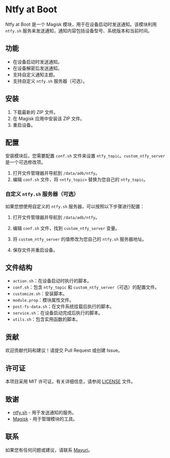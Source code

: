 # Ntfy at Boot

Ntfy at Boot 是一个 Magisk 模块，用于在设备启动时发送通知。该模块利用 `ntfy.sh` 服务来发送通知，通知内容包括设备型号、系统版本和当前时间。

## 功能

- 在设备启动时发送通知。
- 在设备解密后发送通知。
- 支持自定义通知主题。
- 支持自定义 `ntfy.sh` 服务器（可选）。

## 安装

1. 下载最新的 ZIP 文件。
2. 在 Magisk 应用中安装该 ZIP 文件。
3. 重启设备。

## 配置

安装模块后，您需要配置 `conf.sh` 文件来设置 `ntfy_topic`。`custom_ntfy_server` 是一个可选修改项。

1. 打开文件管理器并导航到 `/data/adb/ntfy`。
2. 编辑 `conf.sh` 文件，将 `<ntfy_topic>` 替换为您自己的 `ntfy_topic`。

### 自定义 `ntfy.sh` 服务器（可选）

如果您想使用自定义的 `ntfy.sh` 服务器，可以按照以下步骤进行配置：

1. 打开文件管理器并导航到 `/data/adb/ntfy`。
2. 编辑 `conf.sh` 文件，找到 `custom_ntfy_server` 变量。
3. 将 `custom_ntfy_server` 的值修改为您自己的 `ntfy.sh` 服务器地址。

4. 保存文件并重启设备。

## 文件结构

- `action.sh`：在设备启动时执行的脚本。
- `conf.sh`：包含 `ntfy_topic` 和 `custom_ntfy_server`（可选）的配置文件。
- `customize.sh`：安装脚本。
- `module.prop`：模块属性文件。
- `post-fs-data.sh`：在文件系统挂载后执行的脚本。
- `service.sh`：在设备启动完成后执行的脚本。
- `utils.sh`：包含实用函数的脚本。

## 贡献

欢迎贡献代码和建议！请提交 Pull Request 或创建 Issue。

## 许可证

本项目采用 MIT 许可证。有关详细信息，请参阅 [LICENSE](LICENSE) 文件。

## 致谢

- [ntfy.sh](https://ntfy.sh/) - 用于发送通知的服务。
- [Magisk](https://github.com/topjohnwu/Magisk) - 用于管理模块的工具。

## 联系

如果您有任何问题或建议，请联系 [Mayuri](mailto:mayuri@example.com)。
